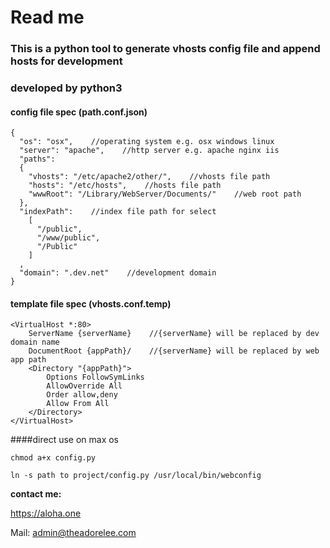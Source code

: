 # Read me
### This is a python tool to generate vhosts config file and append hosts for development
### developed by python3
#### config file spec (path.conf.json)

```
{
  "os": "osx",    //operating system e.g. osx windows linux
  "server": "apache",    //http server e.g. apache nginx iis
  "paths":
  {
    "vhosts": "/etc/apache2/other/",    //vhosts file path
    "hosts": "/etc/hosts",    //hosts file path
    "wwwRoot": "/Library/WebServer/Documents/"    //web root path
  },
  "indexPath":    //index file path for select
    [
      "/public",
      "/www/public",
      "/Public"
    ]
  ,
  "domain": ".dev.net"    //development domain
}
```
#### template file spec (vhosts.conf.temp)

```
<VirtualHost *:80>
    ServerName {serverName}    //{serverName} will be replaced by dev domain name
    DocumentRoot {appPath}/    //{serverName} will be replaced by web app path
    <Directory "{appPath}">
        Options FollowSymLinks
        AllowOverride All
        Order allow,deny
        Allow From All
    </Directory>
</VirtualHost>
```

####direct use on max os

`chmod a+x config.py`

`ln -s path to project/config.py /usr/local/bin/webconfig`

**contact me:**

https://aloha.one

Mail: admin@theadorelee.com


